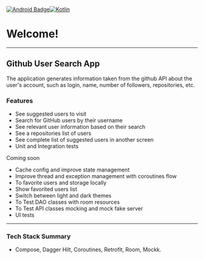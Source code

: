[![Android Badge](https://img.shields.io/badge/Android-3DDC84?style=for-the-badge&logo=android&logoColor=white)](https://www.android.com/)[![Kotlin](https://img.shields.io/badge/Kotlin-0095D5?&style=for-the-badge&logo=kotlin&logoColor=white)](https://kotlinlang.org/)

# Welcome!

---

## Github User Search App
The application generates information taken from the github API about the user's account, such as login, name, number of followers, repositories, etc.

### Features
- See suggested users to visit
- Search for GitHub users by their username
- See relevant user information based on their search
- See a repositories list of users
- See complete list of suggested users in another screen
- Unit and Integration tests

Coming soon
- Cache config and improve state management
- Improve thread and exception management with coroutines flow
- To favorite users and storage locally 
- Show favorited users list
- Switch between light and dark themes
- To Test DAO classes with room resources 
- To Test API classes mocking and mock fake server 
- UI tests


---


### Tech Stack Summary

- Compose, Dagger Hilt, Coroutines, Retrofit, Room, Mockk.